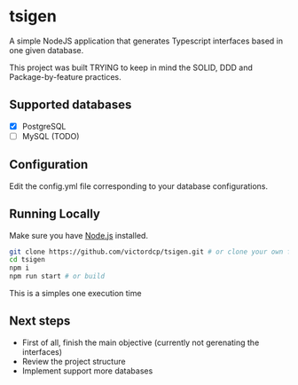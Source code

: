 # tsigen
A simple NodeJS application that generates Typescript interfaces based in one given database.

This project was built TRYING to keep in mind the SOLID, DDD and Package-by-feature practices.

## Supported databases
- [x] PostgreSQL
- [ ] MySQL (TODO)

## Configuration 

Edit the config.yml file corresponding to your database configurations.

## Running Locally

Make sure you have [Node.js](http://nodejs.org/) installed.

```sh
git clone https://github.com/victordcp/tsigen.git # or clone your own fork
cd tsigen
npm i
npm run start # or build
```

This is a simples one execution time

## Next steps
- First of all, finish the main objective (currently not gerenating the interfaces)
- Review the project structure
- Implement support more databases
